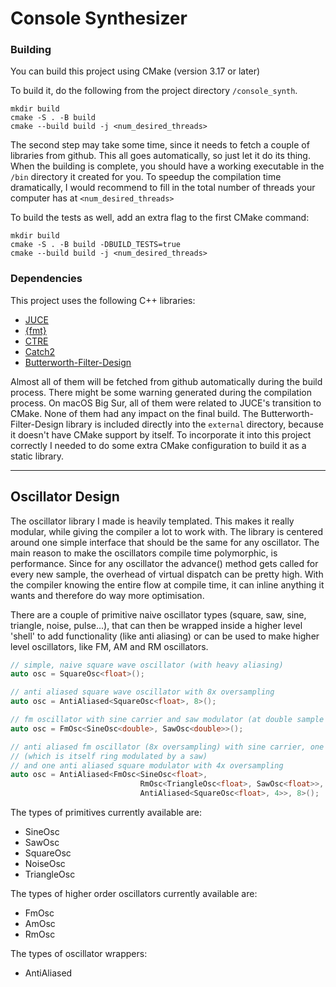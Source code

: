 # Console Synthesizer

### Building
You can build this project using CMake (version 3.17 or later)

To build it, do the following from the project directory ```/console_synth```.
```
mkdir build
cmake -S . -B build
cmake --build build -j <num_desired_threads>
```

The second step may take some time, since it needs to fetch a couple of libraries from github. 
This all goes automatically, so just let it do its thing. 
When the building is complete, you should have a working executable in the ```/bin``` directory it created for you.
To speedup the compilation time dramatically, I would recommend to fill in the total number 
of threads your computer has at ```<num_desired_threads>```

To build the tests as well, add an extra flag to the first CMake command:
```
mkdir build
cmake -S . -B build -DBUILD_TESTS=true
cmake --build build -j <num_desired_threads>
```

### Dependencies
This project uses the following C++ libraries:
- [JUCE](https://github.com/juce-framework/JUCE)
- [{fmt}](https://github.com/fmtlib/fmt)
- [CTRE](https://github.com/hanickadot/compile-time-regular-expressions)
- [Catch2](https://github.com/catchorg/Catch2)
- [Butterworth-Filter-Design](https://github.com/ruohoruotsi/Butterworth-Filter-Design)


Almost all of them will be fetched from github automatically during the build process.
There might be some warning generated during the compilation process. On macOS Big Sur, 
all of them were related to JUCE's transition to CMake. None of them had any impact on the 
final build.
The Butterworth-Filter-Design library is included directly into the ```external``` directory, because it doesn't have CMake support by itself.
To incorporate it into this project correctly I needed to do some extra CMake configuration to build it as a static library.

---
## Oscillator Design
The oscillator library I made is heavily templated. This makes it really modular,
while giving the compiler a lot to work with. The library is centered around one 
simple interface that should be the same for any oscillator. The main reason to make 
the oscillators compile time polymorphic, is performance. Since for any oscillator the 
advance() method gets called for every new sample, the overhead of virtual dispatch can be pretty high. 
With the compiler knowing the entire flow at compile time, it can inline anything it wants and therefore 
do way more optimisation.

There are a couple of primitive naive oscillator types (square, saw, sine, triangle, noise, pulse...),
that can then be wrapped inside a higher level 'shell' to add functionality (like anti aliasing) 
or can be used to make higher level oscillators, like FM, AM and RM oscillators. 

```cpp
// simple, naive square wave oscillator (with heavy aliasing)
auto osc = SquareOsc<float>();

// anti aliased square wave oscillator with 8x oversampling
auto osc = AntiAliased<SquareOsc<float>, 8>();

// fm oscillator with sine carrier and saw modulator (at double sample precision)
auto osc = FmOsc<SineOsc<double>, SawOsc<double>>();

// anti aliased fm oscillator (8x oversampling) with sine carrier, one triangle modulator 
// (which is itself ring modulated by a saw) 
// and one anti aliased square modulator with 4x oversampling
auto osc = AntiAliased<FmOsc<SineOsc<float>, 
                             RmOsc<TriangleOsc<float>, SawOsc<float>>,
                             AntiAliased<SquareOsc<float>, 4>>, 8>();
```

The types of primitives currently available are:
* SineOsc
* SawOsc
* SquareOsc
* NoiseOsc
* TriangleOsc

The types of higher order oscillators currently available are:
* FmOsc
* AmOsc
* RmOsc

The types of oscillator wrappers:
* AntiAliased